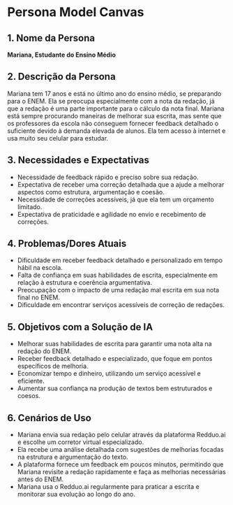 # Persona Model Canvas

## 1. Nome da Persona
**Mariana, Estudante do Ensino Médio**

## 2. Descrição da Persona
Mariana tem 17 anos e está no último ano do ensino médio, se preparando para o ENEM. Ela se preocupa especialmente com a nota da redação, já que a redação é uma parte importante para o cálculo da nota final. Mariana está sempre procurando maneiras de melhorar sua escrita, mas sente que os professores da escola não conseguem fornecer feedback detalhado o suficiente devido à demanda elevada de alunos. Ela tem acesso à internet e usa muito seu celular para estudar.

## 3. Necessidades e Expectativas
- Necessidade de feedback rápido e preciso sobre sua redação.
- Expectativa de receber uma correção detalhada que a ajude a melhorar aspectos como estrutura, argumentação e coesão.
- Necessidade de correções acessíveis, já que ela tem um orçamento limitado.
- Expectativa de praticidade e agilidade no envio e recebimento de correções.

## 4. Problemas/Dores Atuais
- Dificuldade em receber feedback detalhado e personalizado em tempo hábil na escola.
- Falta de confiança em suas habilidades de escrita, especialmente em relação à estrutura e coerência argumentativa.
- Preocupação com o impacto de uma redação mal escrita em sua nota final no ENEM.
- Dificuldade em encontrar serviços acessíveis de correção de redações.

## 5. Objetivos com a Solução de IA
- Melhorar suas habilidades de escrita para garantir uma nota alta na redação do ENEM.
- Receber feedback detalhado e especializado, que foque em pontos específicos de melhoria.
- Economizar tempo e dinheiro, utilizando um serviço acessível e eficiente.
- Aumentar sua confiança na produção de textos bem estruturados e coesos.

## 6. Cenários de Uso
- Mariana envia sua redação pelo celular através da plataforma Redduo.ai e escolhe um corretor virtual especializado.
- Ela recebe uma análise detalhada com sugestões de melhorias focadas na estrutura e argumentação do texto.
- A plataforma fornece um feedback em poucos minutos, permitindo que Mariana revisite a redação rapidamente e faça as melhorias necessárias antes do ENEM.
- Mariana usa o Redduo.ai regularmente para praticar a escrita e monitorar sua evolução ao longo do ano.
